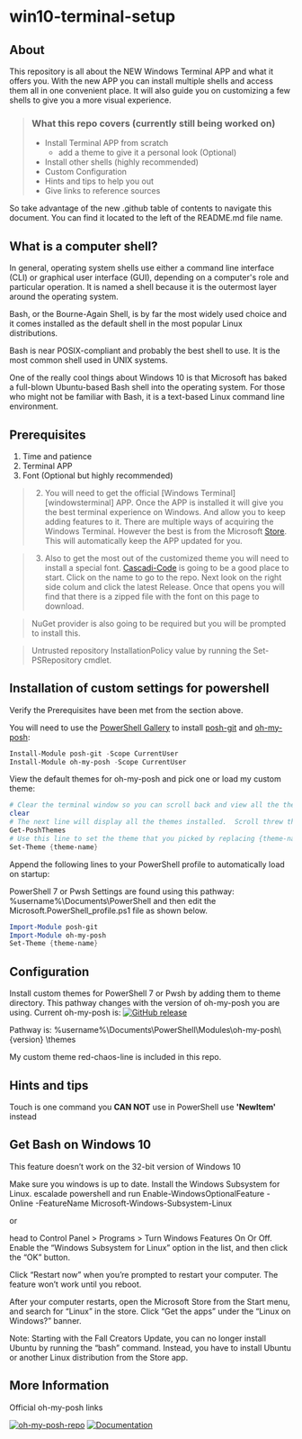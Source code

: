 # win10-terminal-setup
## About
This repository is all about the NEW Windows Terminal APP and what it offers you.  With the new APP you can install multiple shells and access them all in one convenient place.  It will also guide you on customizing a few shells to give you a more visual experience.

> ### What this repo covers (currently still being worked on)
> - Install Terminal APP from scratch
>   - add a theme to give it a personal look (Optional)
> - Install other shells (highly recommended)
> - Custom Configuration
> - Hints and tips to help you out
> - Give links to reference sources

So take advantage of the new .github table of contents to navigate this document.  You can find it located to the left of the README.md file name.

## What is a computer shell?

In general, operating system shells use either a command line interface (CLI) or graphical user interface (GUI), depending on a computer's role and particular operation. It is named a shell because it is the outermost layer around the operating system.

Bash, or the Bourne-Again Shell, is by far the most widely used choice and it comes installed as the default shell in the most popular Linux distributions.

Bash is near POSIX-compliant and probably the best shell to use. It is the most common shell used in UNIX systems.

One of the really cool things about Windows 10 is that Microsoft has baked a full-blown Ubuntu-based Bash shell into the operating system. For those who might not be familiar with Bash, it is a text-based Linux command line environment.

## Prerequisites

1. Time and patience
2. Terminal APP
3. Font (Optional but highly recommended)

> 2. You will need to get the official [Windows Terminal][windowsterminal] APP.  Once the APP is installed it will give you the best terminal experience on Windows.  And allow you to keep adding features to it.  There are multiple ways of acquiring the Windows Terminal.  However the best is from the Microsoft [Store](https://www.microsoft.com/en-us/p/windows-terminal/9n0dx20hk701).  This will automatically keep the APP updated for you. 

> 3. Also to get the most out of the customized theme you will need to install a special font.  [Cascadi-Code](https://github.com/microsoft/cascadia-code) is going to be a good place to start.  Click on the name to go to the repo.  Next look on the right side colum and click the latest Release.  Once that opens you will find that there is a zipped file with the font on this page to download.

> NuGet provider is also going to be required but you will be prompted to install this.

> Untrusted repository
> InstallationPolicy value by running the Set-PSRepository cmdlet.

## Installation of custom settings for powershell

Verify the Prerequisites have been met from the section above.

You will need to use the [PowerShell Gallery][powershell-gallery] to install [posh-git][posh-git] and [oh-my-posh][oh-my-posh]:

```powershell
Install-Module posh-git -Scope CurrentUser
Install-Module oh-my-posh -Scope CurrentUser
```

View the default themes for oh-my-posh and pick one or load my custom theme:

```powershell
# Clear the terminal window so you can scroll back and view all the themes easier.
clear
# The next line will display all the themes installed.  Scroll threw them and pick the theme you want to use and copy it's name.
Get-PoshThemes
# Use this line to set the theme that you picked by replacing {theme-name} with name you copied.
Set-Theme {theme-name}
```


Append the following lines to your PowerShell profile to automatically load on startup:

PowerShell 7 or Pwsh Settings are found using this pathway:
%username%\Documents\PowerShell and then edit the Microsoft.PowerShell_profile.ps1 file as shown below.

```powershell
Import-Module posh-git
Import-Module oh-my-posh
Set-Theme {theme-name}
```

## Configuration

Install custom themes for PowerShell 7 or Pwsh by adding them to theme directory.
This pathway changes with the version of oh-my-posh you are using.
Current oh-my-posh is:  [![GitHub release](https://img.shields.io/github/release/JanDeDobbeleer/oh-my-posh.svg)](https://github.com/JanDeDobbeleer/oh-my-posh/releases/)

Pathway is: %username%\Documents\PowerShell\Modules\oh-my-posh\ {version} \themes




My custom theme red-chaos-line is included in this repo.

## Hints and tips

  Touch is one command you **CAN NOT** use in PowerShell use **'NewItem'** instead

## Get Bash on Windows 10

This feature doesn’t work on the 32-bit version of Windows 10

Make sure you windows is up to date.
Install the Windows Subsystem for Linux.
  escalade powershell and run
    Enable-WindowsOptionalFeature -Online -FeatureName Microsoft-Windows-Subsystem-Linux

or

head to Control Panel > Programs > Turn Windows Features On Or Off. Enable the “Windows Subsystem for Linux” option in the list, and then click the “OK” button.

Click “Restart now” when you’re prompted to restart your computer. The feature won’t work until you reboot.

After your computer restarts, open the Microsoft Store from the Start menu, and search for “Linux” in the store. Click “Get the apps” under the “Linux on Windows?” banner.

Note: Starting with the Fall Creators Update, you can no longer install Ubuntu by running the “bash” command. Instead, you have to install Ubuntu or another Linux distribution from the Store app.

## More Information

Official oh-my-posh links

[![oh-my-posh-repo]][JanDeDobbeleer]
[![Documentation][docs-badge]][docs]


[powershell-gallery]: https://www.powershellgallery.com/
[posh-git]: https://www.powershellgallery.com/packages/posh-git/1.0.0
[oh-my-posh]: https://www.powershellgallery.com/packages/oh-my-posh/3.120.0


[oh-my-posh-repo]: https://img.shields.io/badge/repo-oh--my--posh-blue
[JanDeDobbeleer]: https://github.com/JanDeDobbeleer/oh-my-posh
[docs-badge]: https://img.shields.io/badge/documentation-ohmyposh.dev-blue
[docs]: https://ohmyposh.dev/docs